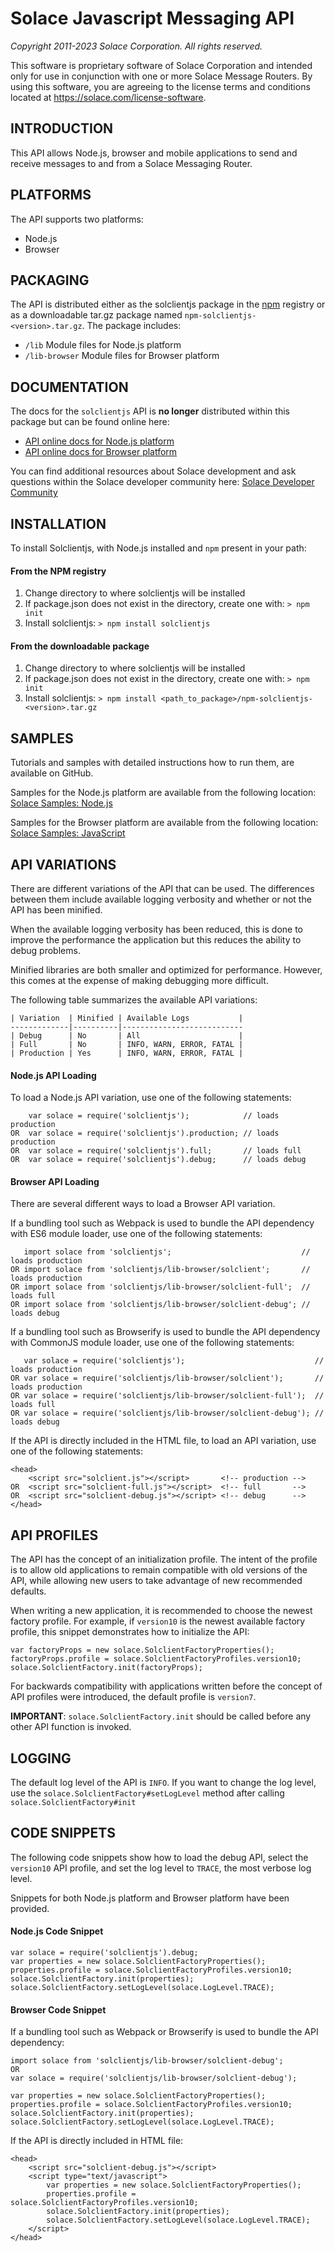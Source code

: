 # Solace Javascript Messaging API
*Copyright 2011-2023 Solace Corporation. All rights reserved.*

This software is proprietary software of Solace Corporation and intended only
for use in conjunction with one or more Solace Message Routers.  By using this
software, you are agreeing to the license terms and conditions located at
https://solace.com/license-software.

## INTRODUCTION
This API allows Node.js, browser and mobile applications to send and receive
messages to and from a Solace Messaging Router.

## PLATFORMS
The API supports two platforms: 
- Node.js
- Browser

## PACKAGING
The API is distributed either as the solclientjs package in the <a href="https://npmjs.org" target="_blank">npm</a>
registry or as a downloadable tar.gz package named `npm-solclientjs-<version>.tar.gz`.
The package includes:
* `/lib` Module files for Node.js platform
* `/lib-browser` Module files for Browser platform 
  
## DOCUMENTATION
The docs for the `solclientjs` API is **no longer** distributed within this package but can be found online here:
* <a href="https://docs.solace.com/API-Developer-Online-Ref-Documentation/nodejs/index.html" target="_blank">API online docs for Node.js platform</a>
* <a href="https://docs.solace.com/API-Developer-Online-Ref-Documentation/js/index.html" target="_blank">API online docs for Browser platform</a>

You can find additional resources about Solace development and ask questions within the Solace developer community here: <a href="https://solace.community/" target="_blank">Solace Developer Community</a>
  
## INSTALLATION
To install Solclientjs, with Node.js installed and `npm` present in your path:

#### From the NPM registry
1. Change directory to where solclientjs will be installed
2. If package.json does not exist in the directory, create one with:
   `> npm init`
3. Install solclientjs:
   `> npm install solclientjs`

#### From the downloadable package
1. Change directory to where solclientjs will be installed
2. If package.json does not exist in the directory, create one with:
   `> npm init`
3. Install solclientjs:
   `> npm install <path_to_package>/npm-solclientjs-<version>.tar.gz`

## SAMPLES
Tutorials and samples with detailed instructions how to run them, are
available on GitHub.

Samples for the Node.js platform are available from the following location:
<a href="https://github.com/SolaceSamples/solace-samples-nodejs" target="_blank">Solace Samples: Node.js</a>

Samples for the Browser platform are available from the following location:
<a href="https://github.com/SolaceSamples/solace-samples-javascript" target="_blank">Solace Samples: JavaScript</a>

## API VARIATIONS
There are different variations of the API that can be used. The differences
between them include available logging verbosity and whether or not the API
has been minified.

When the available logging verbosity has been reduced, this is done to
improve the performance the application but this reduces the ability to
debug problems.

Minified libraries are both smaller and optimized for performance. However,
this comes at the expense of making debugging more difficult.

The following table summarizes the available API variations:

    | Variation  | Minified | Available Logs           |
    -------------|----------|---------------------------
    | Debug      | No       | All                      |
    | Full       | No       | INFO, WARN, ERROR, FATAL |
    | Production | Yes      | INFO, WARN, ERROR, FATAL |

#### Node.js API Loading
To load a Node.js API variation, use one of the following statements:

        var solace = require('solclientjs');            // loads production
    OR  var solace = require('solclientjs').production; // loads production
    OR  var solace = require('solclientjs').full;       // loads full
    OR  var solace = require('solclientjs').debug;      // loads debug
    
#### Browser API Loading
There are several different ways to load a Browser API variation.

If a bundling tool such as Webpack is used to bundle the API dependency with ES6 module loader,
use one of the following statements:

       import solace from 'solclientjs';                             // loads production
    OR import solace from 'solclientjs/lib-browser/solclient';       // loads production
    OR import solace from 'solclientjs/lib-browser/solclient-full';  // loads full
    OR import solace from 'solclientjs/lib-browser/solclient-debug'; // loads debug

If a bundling tool such as Browserify is used to bundle the API dependency with CommonJS module loader,
use one of the following statements:

       var solace = require('solclientjs');                             // loads production
    OR var solace = require('solclientjs/lib-browser/solclient');       // loads production
    OR var solace = require('solclientjs/lib-browser/solclient-full');  // loads full
    OR var solace = require('solclientjs/lib-browser/solclient-debug'); // loads debug

If the API is directly included in the HTML file, to load an API variation, use one of the following statements:

    <head>
        <script src="solclient.js"></script>       <!-- production -->
    OR  <script src="solclient-full.js"></script>  <!-- full       -->
    OR  <script src="solclient-debug.js"></script> <!-- debug      -->
    </head>
    
## API PROFILES
The API has the concept of an initialization profile. The intent of the
profile is to allow old applications to remain compatible with old versions
of the API, while allowing new users to take advantage of new recommended
defaults.

When writing a new application, it is recommended to choose the newest
factory profile. For example, if `version10` is the newest available factory
profile, this snippet demonstrates how to initialize the API:

    var factoryProps = new solace.SolclientFactoryProperties();
    factoryProps.profile = solace.SolclientFactoryProfiles.version10;
    solace.SolclientFactory.init(factoryProps);

For backwards compatibility with applications written before the concept of
API profiles were introduced, the default profile is `version7`.

__IMPORTANT__: `solace.SolclientFactory.init` should be called before any other API
function is invoked.

## LOGGING
The default log level of the API is `INFO`.  If you want to change the log
level, use the `solace.SolclientFactory#setLogLevel` method after calling
`solace.SolclientFactory#init`

## CODE SNIPPETS
The following code snippets show how to load the debug API, select the `version10`
API profile, and set the log level to `TRACE`, the most verbose log level.

Snippets for both Node.js platform and Browser platform have been provided.

#### Node.js Code Snippet
    var solace = require('solclientjs').debug;
    var properties = new solace.SolclientFactoryProperties();
    properties.profile = solace.SolclientFactoryProfiles.version10;
    solace.SolclientFactory.init(properties);
    solace.SolclientFactory.setLogLevel(solace.LogLevel.TRACE);

#### Browser Code Snippet
If a bundling tool such as Webpack or Browserify is used to bundle the API dependency:

    import solace from 'solclientjs/lib-browser/solclient-debug';
    OR
    var solace = require('solclientjs/lib-browser/solclient-debug');

    var properties = new solace.SolclientFactoryProperties();
    properties.profile = solace.SolclientFactoryProfiles.version10;
    solace.SolclientFactory.init(properties);
    solace.SolclientFactory.setLogLevel(solace.LogLevel.TRACE);


If the API is directly included in HTML file:

    <head>
        <script src="solclient-debug.js"></script>
        <script type="text/javascript">
            var properties = new solace.SolclientFactoryProperties();
            properties.profile = solace.SolclientFactoryProfiles.version10;
            solace.SolclientFactory.init(properties);
            solace.SolclientFactory.setLogLevel(solace.LogLevel.TRACE);
        </script>
    </head>
